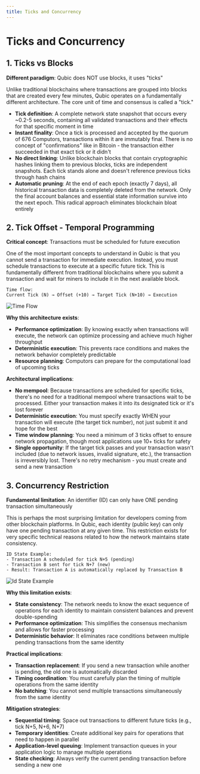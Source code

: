 ```yaml
---
title: Ticks and Concurrency
---
```


# Ticks and Concurrency

## 1. Ticks vs Blocks

**Different paradigm**: Qubic does NOT use blocks, it uses "ticks"

Unlike traditional blockchains where transactions are grouped into blocks that are created every few minutes, Qubic operates on a fundamentally different architecture. The core unit of time and consensus is called a "tick."

- **Tick definition**: A complete network state snapshot that occurs every ~0.2-5 seconds, containing all validated transactions and their effects for that specific moment in time
- **Instant finality**: Once a tick is processed and accepted by the quorum of 676 Computors, transactions within it are immutably final. There is no concept of "confirmations" like in Bitcoin - the transaction either succeeded in that exact tick or it didn't
- **No direct linking**: Unlike blockchain blocks that contain cryptographic hashes linking them to previous blocks, ticks are independent snapshots. Each tick stands alone and doesn't reference previous ticks through hash chains
- **Automatic pruning**: At the end of each epoch (exactly 7 days), all historical transaction data is completely deleted from the network. Only the final account balances and essential state information survive into the next epoch. This radical approach eliminates blockchain bloat entirely

## 2. Tick Offset - Temporal Programming

**Critical concept**: Transactions must be scheduled for future execution

One of the most important concepts to understand in Qubic is that you cannot send a transaction for immediate execution. Instead, you must schedule transactions to execute at a specific future tick. This is fundamentally different from traditional blockchains where you submit a transaction and wait for miners to include it in the next available block.

```
Time flow:
Current Tick (N) → Offset (+10) → Target Tick (N+10) → Execution
```

![Time Flow](/img/time_flow.png)

**Why this architecture exists**:

- **Performance optimization**: By knowing exactly when transactions will execute, the network can optimize processing and achieve much higher throughput
- **Deterministic execution**: This prevents race conditions and makes the network behavior completely predictable
- **Resource planning**: Computors can prepare for the computational load of upcoming ticks

**Architectural implications**:

- **No mempool**: Because transactions are scheduled for specific ticks, there's no need for a traditional mempool where transactions wait to be processed. Either your transaction makes it into its designated tick or it's lost forever
- **Deterministic execution**: You must specify exactly WHEN your transaction will execute (the target tick number), not just submit it and hope for the best
- **Time window planning**: You need a minimum of 3 ticks offset to ensure network propagation, though most applications use 10+ ticks for safety
- **Single opportunity**: If the target tick passes and your transaction wasn't included (due to network issues, invalid signature, etc.), the transaction is irreversibly lost. There's no retry mechanism - you must create and send a new transaction

## 3. Concurrency Restriction

**Fundamental limitation**: An identifier (ID) can only have ONE pending transaction simultaneously

This is perhaps the most surprising limitation for developers coming from other blockchain platforms. In Qubic, each identity (public key) can only have one pending transaction at any given time. This restriction exists for very specific technical reasons related to how the network maintains state consistency.

```
ID State Example:
- Transaction A scheduled for tick N+5 (pending)
- Transaction B sent for tick N+7 (new)
- Result: Transaction A is automatically replaced by Transaction B
```

![Id State Example](/img/id_state.png)

**Why this limitation exists**:

- **State consistency**: The network needs to know the exact sequence of operations for each identity to maintain consistent balances and prevent double-spending
- **Performance optimization**: This simplifies the consensus mechanism and allows for faster processing
- **Deterministic behavior**: It eliminates race conditions between multiple pending transactions from the same identity

**Practical implications**:

- **Transaction replacement**: If you send a new transaction while another is pending, the old one is automatically discarded
- **Timing coordination**: You must carefully plan the timing of multiple operations from the same identity
- **No batching**: You cannot send multiple transactions simultaneously from the same identity

**Mitigation strategies**:

- **Sequential timing**: Space out transactions to different future ticks (e.g., tick N+5, N+6, N+7)
- **Temporary identities**: Create additional key pairs for operations that need to happen in parallel
- **Application-level queuing**: Implement transaction queues in your application logic to manage multiple operations
- **State checking**: Always verify the current pending transaction before sending a new one
